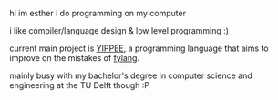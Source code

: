 hi im esther i do programming on my computer

i like compiler/language design & low level programming :)

current main project is [YIPPEE](https://github.com/esthedebeste/YIPPEE), a programming language that aims to improve on the mistakes of [fylang](https://github.com/esthedebeste/fylang).

mainly busy with my bachelor's degree in computer science and engineering at the TU Delft though :P
